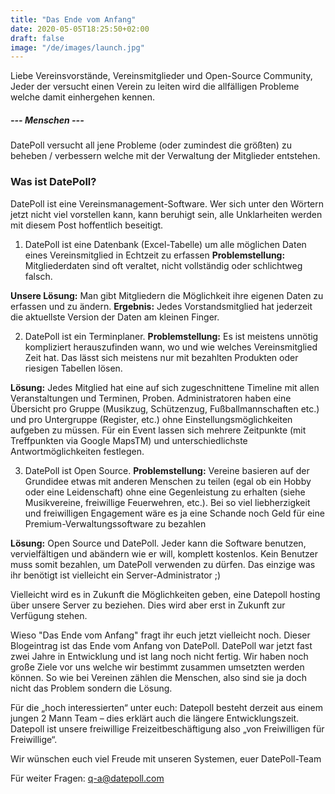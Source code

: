 ```yaml
---
title: "Das Ende vom Anfang"
date: 2020-05-05T18:25:50+02:00
draft: false
image: "/de/images/launch.jpg"
---
```


Liebe Vereinsvorstände, Vereinsmitglieder und Open-Source Community, Jeder der versucht einen Verein zu leiten wird die allfälligen Probleme welche damit einhergehen kennen.

##### --- Menschen ---

DatePoll versucht all jene Probleme (oder zumindest die größten) zu beheben / verbessern welche mit der Verwaltung der Mitglieder entstehen. 

### Was ist DatePoll?
DatePoll ist eine Vereinsmanagement-Software. Wer sich unter den Wörtern jetzt nicht viel vorstellen kann, kann beruhigt sein, alle Unklarheiten werden mit diesem Post hoffentlich beseitigt.

1) DatePoll ist eine Datenbank (Excel-Tabelle) um alle möglichen Daten eines Vereinsmitglied in Echtzeit zu erfassen
**Problemstellung:** Mitgliederdaten sind oft veraltet, nicht vollständig oder schlichtweg falsch.

**Unsere Lösung:** Man gibt Mitgliedern die Möglichkeit ihre eigenen Daten zu erfassen und zu ändern.
**Ergebnis:** Jedes Vorstandsmitglied hat jederzeit die aktuellste Version der Daten am kleinen Finger.

2) DatePoll ist ein Terminplaner.
**Problemstellung:** Es ist meistens unnötig kompliziert herauszufinden wann, wo und wie welches Vereinsmitglied Zeit hat. Das lässt sich meistens nur mit bezahlten Produkten oder riesigen Tabellen lösen.

**Lösung:** Jedes Mitglied hat eine auf sich zugeschnittene Timeline mit allen Veranstaltungen und Terminen, Proben. Administratoren haben eine Übersicht pro Gruppe (Musikzug, Schützenzug, Fußballmannschaften etc.) und pro Untergruppe (Register, etc.) ohne Einstellungsmöglichkeiten aufgeben zu müssen. Für ein Event lassen sich mehrere Zeitpunkte (mit Treffpunkten via Google MapsTM) und unterschiedlichste Antwortmöglichkeiten festlegen.

3) DatePoll ist Open Source.
**Problemstellung:** Vereine basieren auf der Grundidee etwas mit anderen Menschen zu teilen (egal ob ein Hobby oder eine Leidenschaft) ohne eine Gegenleistung zu erhalten (siehe Musikvereine, freiwillige Feuerwehren, etc.). Bei so viel liebherzigkeit und freiwilligen Engagement wäre es ja eine Schande noch Geld für eine Premium-Verwaltungssoftware zu bezahlen

**Lösung:** Open Source und DatePoll. Jeder kann die Software benutzen, vervielfältigen und abändern wie er will, komplett kostenlos. Kein Benutzer muss somit bezahlen, um DatePoll verwenden zu dürfen. Das einzige was ihr benötigt ist vielleicht ein Server-Administrator ;)

Vielleicht wird es in Zukunft die Möglichkeiten geben, eine Datepoll hosting über unsere Server zu beziehen. Dies wird aber erst in Zukunft zur Verfügung stehen.

Wieso "Das Ende vom Anfang" fragt ihr euch jetzt vielleicht noch. Dieser Blogeintrag ist das Ende vom Anfang von DatePoll. DatePoll war jetzt fast zwei Jahre in Entwicklung und ist lang noch nicht fertig. Wir haben noch große Ziele vor uns welche wir bestimmt zusammen umsetzten werden können. So wie bei Vereinen zählen die Menschen, also sind sie ja doch nicht das Problem sondern die Lösung.

Für die „hoch interessierten“ unter euch: Datepoll besteht derzeit aus einem jungen 2 Mann Team – dies erklärt auch die längere Entwicklungszeit. Datepoll ist unsere freiwillige Freizeitbeschäftigung also „von Freiwilligen für Freiwillige“. 

Wir wünschen euch viel Freude mit unseren Systemen,
euer DatePoll-Team

Für weiter Fragen:
q-a@datepoll.com